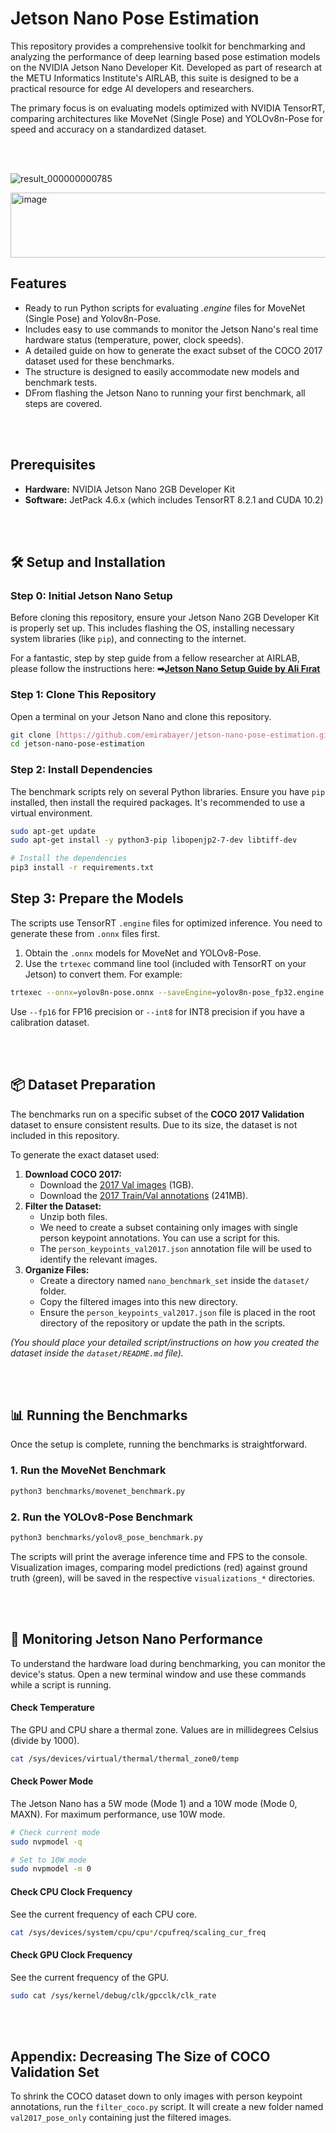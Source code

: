 # Jetson Nano Pose Estimation

This repository provides a comprehensive toolkit for benchmarking and analyzing the performance of deep learning based pose estimation models on the NVIDIA Jetson Nano Developer Kit. Developed as part of research at the METU Informatics Institute's AIRLAB, this suite is designed to be a practical resource for edge AI developers and researchers.

The primary focus is on evaluating models optimized with NVIDIA TensorRT, comparing architectures like MoveNet (Single Pose) and YOLOv8n-Pose for speed and accuracy on a standardized dataset.

<br>

<br>

![result_000000000785](https://github.com/user-attachments/assets/cfa74320-eb4b-47fc-b414-72d6bfbe694a)

<img width="999" height="104" alt="image" src="https://github.com/user-attachments/assets/8913b5d7-1817-4a1e-902e-97506408edb9" />



## Features

* Ready to run Python scripts for evaluating _.engine_ files for MoveNet (Single Pose) and Yolov8n-Pose.
* Includes easy to use commands to monitor the Jetson Nano's real time hardware status (temperature, power, clock speeds).
* A detailed guide on how to generate the exact subset of the COCO 2017 dataset used for these benchmarks.
* The structure is designed to easily accommodate new models and benchmark tests.
* DFrom flashing the Jetson Nano to running your first benchmark, all steps are covered.

<br>

<br>


## Prerequisites

* **Hardware:** NVIDIA Jetson Nano 2GB Developer Kit
* **Software:** JetPack 4.6.x (which includes TensorRT 8.2.1 and CUDA 10.2)

<br>

<br>


## 🛠️ Setup and Installation

### Step 0: Initial Jetson Nano Setup

Before cloning this repository, ensure your Jetson Nano 2GB Developer Kit is properly set up. This includes flashing the OS, installing necessary system libraries (like `pip`), and connecting to the internet.

For a fantastic, step by step guide from a fellow researcher at AIRLAB, please follow the instructions here:
**➡[Jetson Nano Setup Guide by Ali Fırat](http://alifirat.xyz/jetson)**


### Step 1: Clone This Repository

Open a terminal on your Jetson Nano and clone this repository.

```bash
git clone [https://github.com/emirabayer/jetson-nano-pose-estimation.git](https://github.com/emirabayer/jetson-nano-pose-estimation.git)
cd jetson-nano-pose-estimation
```

### Step 2: Install Dependencies

The benchmark scripts rely on several Python libraries. Ensure you have `pip` installed, then install the required packages. It's recommended to use a virtual environment.

```bash
sudo apt-get update
sudo apt-get install -y python3-pip libopenjp2-7-dev libtiff-dev

# Install the dependencies
pip3 install -r requirements.txt
```

## Step 3: Prepare the Models

The scripts use TensorRT `.engine` files for optimized inference. You need to generate these from `.onnx` files first.

1.  Obtain the `.onnx` models for MoveNet and YOLOv8-Pose.
2.  Use the `trtexec` command line tool (included with TensorRT on your Jetson) to convert them. For example:

```bash
trtexec --onnx=yolov8n-pose.onnx --saveEngine=yolov8n-pose_fp32.engine --fp16
```
Use `--fp16` for FP16 precision or `--int8` for INT8 precision if you have a calibration dataset.


<br>

<br>


## 📦 Dataset Preparation

The benchmarks run on a specific subset of the **COCO 2017 Validation** dataset to ensure consistent results. Due to its size, the dataset is not included in this repository.

To generate the exact dataset used:
1.  **Download COCO 2017:**
    * Download the [2017 Val images](http://images.cocodataset.org/zips/val2017.zip) (1GB).
    * Download the [2017 Train/Val annotations](http://images.cocodataset.org/annotations/annotations_trainval2017.zip) (241MB).
2.  **Filter the Dataset:**
    * Unzip both files.
    * We need to create a subset containing only images with single person keypoint annotations. You can use a script for this.
    * The `person_keypoints_val2017.json` annotation file will be used to identify the relevant images.
3.  **Organize Files:**
    * Create a directory named `nano_benchmark_set` inside the `dataset/` folder.
    * Copy the filtered images into this new directory.
    * Ensure the `person_keypoints_val2017.json` file is placed in the root directory of the repository or update the path in the scripts.

*(You should place your detailed script/instructions on how you created the dataset inside the `dataset/README.md` file).*

<br>

<br>


## 📊 Running the Benchmarks

Once the setup is complete, running the benchmarks is straightforward.

### 1. Run the MoveNet Benchmark

```bash
python3 benchmarks/movenet_benchmark.py
```

### 2. Run the YOLOv8-Pose Benchmark

```bash
python3 benchmarks/yolov8_pose_benchmark.py
```

The scripts will print the average inference time and FPS to the console. Visualization images, comparing model predictions (red) against ground truth (green), will be saved in the respective `visualizations_*` directories.

<br>

<br>


## 🔬 Monitoring Jetson Nano Performance

To understand the hardware load during benchmarking, you can monitor the device's status. Open a new terminal window and use these commands while a script is running.

#### Check Temperature
The GPU and CPU share a thermal zone. Values are in millidegrees Celsius (divide by 1000).
```bash
cat /sys/devices/virtual/thermal/thermal_zone0/temp
```

#### Check Power Mode
The Jetson Nano has a 5W mode (Mode 1) and a 10W mode (Mode 0, MAXN). For maximum performance, use 10W mode.
```bash
# Check current mode
sudo nvpmodel -q

# Set to 10W mode
sudo nvpmodel -m 0
```

#### Check CPU Clock Frequency
See the current frequency of each CPU core.
```bash
cat /sys/devices/system/cpu/cpu*/cpufreq/scaling_cur_freq
```

#### Check GPU Clock Frequency
See the current frequency of the GPU.
```bash
sudo cat /sys/kernel/debug/clk/gpcclk/clk_rate
```

<br>
<br>


## Appendix: Decreasing The Size of COCO Validation Set

To shrink the COCO dataset down to only images with person keypoint annotations, run the `filter_coco.py` script. It will create a new folder named `val2017_pose_only` containing just the filtered images.

